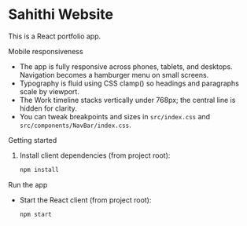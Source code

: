 # Sahithi Website

This is a React portfolio app. 

Mobile responsiveness

- The app is fully responsive across phones, tablets, and desktops. Navigation becomes a hamburger menu on small screens.
- Typography is fluid using CSS clamp() so headings and paragraphs scale by viewport.
- The Work timeline stacks vertically under 768px; the central line is hidden for clarity.
- You can tweak breakpoints and sizes in `src/index.css` and `src/components/NavBar/index.css`.

Getting started

1. Install client dependencies (from project root):

   ```bash
   npm install
   ```

Run the app

- Start the React client (from project root):

  ```bash
  npm start
  ```

